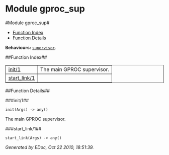 Module gproc_sup
================


#Module gproc_sup#
* [Function Index](#index)
* [Function Details](#functions)

__Behaviours:__ [`supervisor`](supervisor.html).

##<a name="index">Function Index</a>##

<table width="100%" border="1" cellspacing="0" cellpadding="2" summary="function index"><tr><td valign="top"><a href="#init-1">init/1</a></td><td>The main GPROC supervisor.</td></tr><tr><td valign="top"><a href="#start_link-1">start_link/1</a></td><td></td></tr></table>

<a name="functions"></a>


##Function Details##

<a name="init-1"></a>


###init/1##


`init(Args) -> any()`

The main GPROC supervisor.
<a name="start_link-1"></a>


###start_link/1##


`start_link(Args) -> any()`

_Generated by EDoc, Oct 22 2010, 18:51:39._